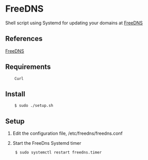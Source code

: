 # FreeDNS

Shell script using Systemd for updating your domains at [FreeDNS](http://freedns.afraid.org)

## References

[FreeDNS](https://freedns.afraid.org/)

## Requirements
        Curl

## Install
        $ sudo ./setup.sh

## Setup
1. Edit the configuration file, /etc/freedns/freedns.conf

2. Start the FreeDns Systemd timer

        $ sudo systemctl restart freedns.timer